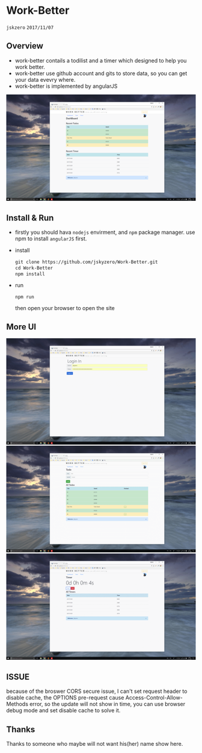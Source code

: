 # Work-Better
`jskzero` `2017/11/07`

## Overview

+ work-better contails a todilist and a timer which designed to help you work better.
+ work-better use github account and gits to store data, so you can get your data evevry where.
+ work-better is implemented by angularJS

![preview](/src/assets/img/1.png)

## Install & Run

+ firstly you should hava `nodejs` envirment, and `npm` package manager. use npm to install `angularJS` first.

+ install
  ```
  git clone https://github.com/jskyzero/Work-Better.git
  cd Work-Better
  npm install
  ```
+ run
  ```
  npm run
  ```
  then open your browser to open the site

## More UI
![preview](/src/assets/img/3.png)
![preview](/src/assets/img/2.png)
![preview](/src/assets/img/4.png)

## ISSUE

because of the broswer CORS secure issue, I can't set request header to disable cache, the OPTIONS pre-request cause Access-Control-Allow-Methods error, so the update will not show in time, you can use browser debug mode and set disable cache to solve it.

## Thanks

Thanks to someone who maybe will not want his(her) name show here.
